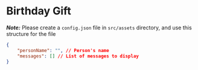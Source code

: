 # Birthday Gift

***Note:***
Please create a `config.json` file in `src/assets` directory, and use this structure for the file

```json
{
    "personName": "", // Person's name
    "messages": [] // List of messages to display
}
```
